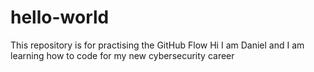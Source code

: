 # hello-world
This repository is for practising the GitHub Flow
Hi I am Daniel and I am learning how to code for my new cybersecurity career
